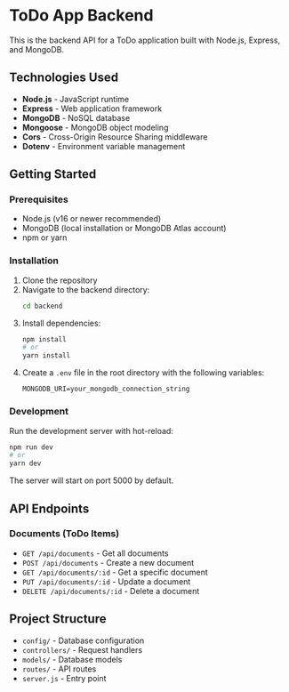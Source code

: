 # ToDo App Backend

This is the backend API for a ToDo application built with Node.js, Express, and MongoDB.

## Technologies Used

- **Node.js** - JavaScript runtime
- **Express** - Web application framework
- **MongoDB** - NoSQL database
- **Mongoose** - MongoDB object modeling
- **Cors** - Cross-Origin Resource Sharing middleware
- **Dotenv** - Environment variable management

## Getting Started

### Prerequisites

- Node.js (v16 or newer recommended)
- MongoDB (local installation or MongoDB Atlas account)
- npm or yarn

### Installation

1. Clone the repository
2. Navigate to the backend directory:
   ```bash
   cd backend
   ```
3. Install dependencies:
   ```bash
   npm install
   # or
   yarn install
   ```
4. Create a `.env` file in the root directory with the following variables:
   ```
   MONGODB_URI=your_mongodb_connection_string
   ```

### Development

Run the development server with hot-reload:

```bash
npm run dev
# or
yarn dev
```

The server will start on port 5000 by default.

## API Endpoints

### Documents (ToDo Items)

- `GET /api/documents` - Get all documents
- `POST /api/documents` - Create a new document
- `GET /api/documents/:id` - Get a specific document
- `PUT /api/documents/:id` - Update a document
- `DELETE /api/documents/:id` - Delete a document

## Project Structure

- `config/` - Database configuration
- `controllers/` - Request handlers
- `models/` - Database models
- `routes/` - API routes
- `server.js` - Entry point 